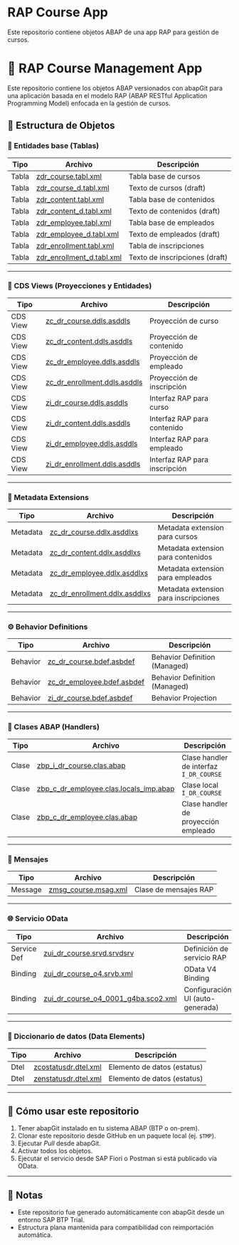 # RAP Course App
Este repositorio contiene objetos ABAP de una app RAP para gestión de cursos.

# 📘 RAP Course Management App

Este repositorio contiene los objetos ABAP versionados con abapGit para una aplicación basada en el modelo RAP (ABAP RESTful Application Programming Model) enfocada en la gestión de cursos.

## 📁 Estructura de Objetos

### 🧱 Entidades base (Tablas)

| Tipo        | Archivo                                                   | Descripción                     |
|-------------|-----------------------------------------------------------|---------------------------------|
| Tabla       | [zdr_course.tabl.xml](src/zdr_course.tabl.xml)            | Tabla base de cursos            |
| Tabla       | [zdr_course_d.tabl.xml](src/zdr_course_d.tabl.xml)        | Texto de cursos (draft)         |
| Tabla       | [zdr_content.tabl.xml](src/zdr_content.tabl.xml)          | Tabla base de contenidos        |
| Tabla       | [zdr_content_d.tabl.xml](src/zdr_content_d.tabl.xml)      | Texto de contenidos (draft)     |
| Tabla       | [zdr_employee.tabl.xml](src/zdr_employee.tabl.xml)        | Tabla base de empleados         |
| Tabla       | [zdr_employee_d.tabl.xml](src/zdr_employee_d.tabl.xml)    | Texto de empleados (draft)      |
| Tabla       | [zdr_enrollment.tabl.xml](src/zdr_enrollment.tabl.xml)    | Tabla de inscripciones          |
| Tabla       | [zdr_enrollment_d.tabl.xml](src/zdr_enrollment_d.tabl.xml)| Texto de inscripciones (draft)  |

---

### 🧩 CDS Views (Proyecciones y Entidades)

| Tipo        | Archivo                                                    | Descripción                                 |
|-------------|------------------------------------------------------------|---------------------------------------------|
| CDS View    | [zc_dr_course.ddls.asddls](src/zc_dr_course.ddls.asddls)   | Proyección de curso                         |
| CDS View    | [zc_dr_content.ddls.asddls](src/zc_dr_content.ddls.asddls) | Proyección de contenido                     |
| CDS View    | [zc_dr_employee.ddls.asddls](src/zc_dr_employee.ddls.asddls)| Proyección de empleado                      |
| CDS View    | [zc_dr_enrollment.ddls.asddls](src/zc_dr_enrollment.ddls.asddls)| Proyección de inscripción              |
| CDS View    | [zi_dr_course.ddls.asddls](src/zi_dr_course.ddls.asddls)   | Interfaz RAP para curso                     |
| CDS View    | [zi_dr_content.ddls.asddls](src/zi_dr_content.ddls.asddls) | Interfaz RAP para contenido                 |
| CDS View    | [zi_dr_employee.ddls.asddls](src/zi_dr_employee.ddls.asddls)| Interfaz RAP para empleado                  |
| CDS View    | [zi_dr_enrollment.ddls.asddls](src/zi_dr_enrollment.ddls.asddls)| Interfaz RAP para inscripción          |

---

### 🎨 Metadata Extensions

| Tipo        | Archivo                                                    | Descripción                          |
|-------------|------------------------------------------------------------|--------------------------------------|
| Metadata    | [zc_dr_course.ddlx.asddlxs](src/zc_dr_course.ddlx.asddlxs) | Metadata extension para cursos       |
| Metadata    | [zc_dr_content.ddlx.asddlxs](src/zc_dr_content.ddlx.asddlxs)| Metadata extension para contenidos   |
| Metadata    | [zc_dr_employee.ddlx.asddlxs](src/zc_dr_employee.ddlx.asddlxs)| Metadata extension para empleados    |
| Metadata    | [zc_dr_enrollment.ddlx.asddlxs](src/zc_dr_enrollment.ddlx.asddlxs)| Metadata extension para inscripciones|

---

### ⚙️ Behavior Definitions

| Tipo        | Archivo                                                    | Descripción                          |
|-------------|------------------------------------------------------------|--------------------------------------|
| Behavior    | [zc_dr_course.bdef.asbdef](src/zc_dr_course.bdef.asbdef)   | Behavior Definition (Managed)        |
| Behavior    | [zc_dr_employee.bdef.asbdef](src/zc_dr_employee.bdef.asbdef)| Behavior Definition (Managed)        |
| Behavior    | [zi_dr_course.bdef.asbdef](src/zi_dr_course.bdef.asbdef)   | Behavior Projection                  |

---

### 🔧 Clases ABAP (Handlers)

| Tipo        | Archivo                                                    | Descripción                            |
|-------------|------------------------------------------------------------|----------------------------------------|
| Clase       | [zbp_i_dr_course.clas.abap](src/zbp_i_dr_course.clas.abap) | Clase handler de interfaz `I_DR_COURSE`|
| Clase       | [zbp_c_dr_employee.clas.locals_imp.abap](src/zbp_c_dr_employee.clas.locals_imp.abap)| Clase local `I_DR_COURSE`|
| Clase       | [zbp_c_dr_employee.clas.abap](src/zbp_c_dr_employee.clas.abap)| Clase handler de proyección empleado|

---

### 💬 Mensajes

| Tipo        | Archivo                                         | Descripción                  |
|-------------|-------------------------------------------------|------------------------------|
| Message     | [zmsg_course.msag.xml](src/zmsg_course.msag.xml)| Clase de mensajes RAP        |

---

### 🌐 Servicio OData

| Tipo        | Archivo                                                       | Descripción                         |
|-------------|---------------------------------------------------------------|-------------------------------------|
| Service Def | [zui_dr_course.srvd.srvdsrv](src/zui_dr_course.srvd.srvdsrv) | Definición de servicio RAP          |
| Binding     | [zui_dr_course_o4.srvb.xml](src/zui_dr_course_o4.srvb.xml)   | OData V4 Binding                    |
| Binding     | [zui_dr_course_o4_0001_g4ba.sco2.xml](src/zui_dr_course_o4_0001_g4ba.sco2.xml)| Configuración UI (auto-generada) |

---

### 🔣 Diccionario de datos (Data Elements)

| Tipo        | Archivo                                                | Descripción                  |
|-------------|--------------------------------------------------------|------------------------------|
| Dtel        | [zcostatusdr.dtel.xml](src/zcostatusdr.dtel.xml)       | Elemento de datos (estatus)  |
| Dtel        | [zenstatusdr.dtel.xml](src/zenstatusdr.dtel.xml)       | Elemento de datos (estatus)  |

---

## 🚀 Cómo usar este repositorio

1. Tener abapGit instalado en tu sistema ABAP (BTP o on-prem).
2. Clonar este repositorio desde GitHub en un paquete local (ej. `$TMP`).
3. Ejecutar *Pull* desde abapGit.
4. Activar todos los objetos.
5. Ejecutar el servicio desde SAP Fiori o Postman si está publicado vía OData.

---

## 📎 Notas

- Este repositorio fue generado automáticamente con abapGit desde un entorno SAP BTP Trial.
- Estructura plana mantenida para compatibilidad con reimportación automática.
